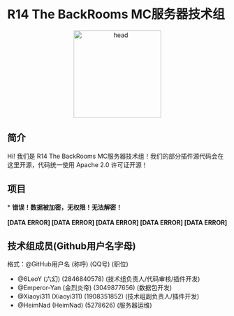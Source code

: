 # R14 The BackRooms MC服务器技术组

<div align="center"><img alt="head" src="https://avatars.githubusercontent.com/u/140497097?s=400&u=9d238eb491b96bff570831fbbd1cad4ef47cb863&v=4" width="200"></img></div>


## 简介
Hi! 我们是 R14 The BackRooms MC服务器技术组！我们的部分插件源代码会在这里开源，代码统一使用 Apache 2.0 许可证开源！

## 项目
\* **错误！数据被加密，无权限！无法解密！**<br/><br/>
**[DATA ERROR] [DATA ERROR] [DATA ERROR] [DATA ERROR] [DATA ERROR]**

## 技术组成员(Github用户名字母)
格式：@GitHub用户名 (称呼) (QQ号) (职位)
- @6LeoY (六幻) (2846840578) (技术组负责人/代码审核/插件开发)
- @Emperor-Yan (金烈炎帝) (3049877656) (数据包开发)
- @Xiaoyi311 (Xiaoyi311) (1908351852) (技术组副负责人/插件开发)
- @HeimNad (HeimNad) (5278626) (服务器运维)
